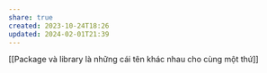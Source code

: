 ```yaml
---
share: true
created: 2023-10-24T18:26
updated: 2024-02-01T21:39
---
```

[[Package và library là những cái tên khác nhau cho cùng một thứ]]
